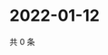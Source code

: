 # 2022-01-12

共 0 条

<!-- BEGIN WEIBO -->
<!-- 最后更新时间 Wed Jan 12 2022 19:10:27 GMT+0800 (China Standard Time) -->

<!-- END WEIBO -->
